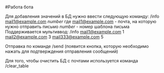 #Работа бота

Для добавления значений в БД нужно ввести следующую команду:
/info mail1@example.com *number*
где mail1@example.com - почта, на которую нужно отправить письмо
*number* - номер шаблона письма
Поддерживается мультиввод:
/info mail1@example.com 1 mail2@example.com 3 mail333@example.com 5

Отправка по команде /send (появится кнопка, которую необходимо нажать для подтверждения отправления сообщений)

Для того, чтобы очистить БД с почтами используется команда /clear_table
